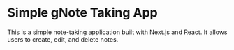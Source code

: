# Simple gNote Taking App

This is a simple note-taking application built with Next.js and React. It allows users to create, edit, and delete notes.

